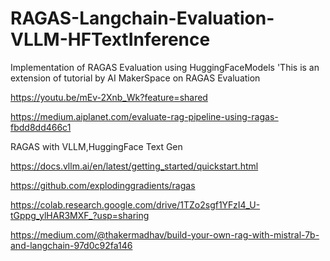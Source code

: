 # RAGAS-Langchain-Evaluation-VLLM-HFTextInference
Implementation of RAGAS Evaluation using HuggingFaceModels
'This is an extension of tutorial by AI MakerSpace on RAGAS Evaluation

https://youtu.be/mEv-2Xnb_Wk?feature=shared



https://medium.aiplanet.com/evaluate-rag-pipeline-using-ragas-fbdd8dd466c1

RAGAS with VLLM,HuggingFace Text Gen 

https://docs.vllm.ai/en/latest/getting_started/quickstart.html

https://github.com/explodinggradients/ragas


https://colab.research.google.com/drive/1TZo2sgf1YFzI4_U-tGppg_ylHAR3MXF_?usp=sharing

https://medium.com/@thakermadhav/build-your-own-rag-with-mistral-7b-and-langchain-97d0c92fa146
